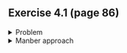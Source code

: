 ## Exercise 4.1 (page 86)

<details>
  <summary>Problem</summary>
  
  Solve this [LeetCode problem](https://leetcode.com/problems/remove-linked-list-elements/) instead.
</details>

<details>
  <summary>Manber approach</summary>
  
  ### Induction hypothesis
  Say you're on index $k$ of the list and you also know the rightmost index $j < k$ such that the node at $j$ doesn't contain `val`.
  
  Let's call the pointer at $k$ `curr` and the one at $j$ `prev`
      
  ### Inductive step
  We've got two possibilities.
                                                                                   
  1. `curr.val == val`
     - We can just `curr = curr.next`
     - There's no need to update the `prev` pointer
       - The rightmost index $j < k + 1$ such that node at $j$ doesn't contain `val` is still $j$.            
  2. `curr.val != val`
     - We can:
        1. `prev.next = curr`
        2. `prev = curr`                                                                           
        3. `curr = curr.next`
     - This maintains the hypothesis invariant
       - The rightmost index $j < k + 1$ such that the node at $j$ doesn't contain `val` is now $j = k$
          - This is exactly where our `prev` pointer is now sitting
  
  ### Base case
  Just make sure that:
   - `curr` points to the head of the list
   - `prev` points to some `None` value (or a dummy node before the head)
  
  This maintains the hypothesis invariant (vacuously), since there is no rightmost index $j < 0$ such that the node at $j$ doesn't contain `val`.
    
</details>
